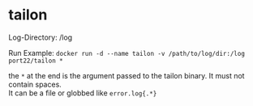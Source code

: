# tailon

Log-Directory:  /log

Run Example: `docker run -d --name tailon -v /path/to/log/dir:/log port22/tailon *`

the `*` at the end is the argument passed to the tailon binary. It must not contain spaces.  
  It can be a file or globbed like `error.log{.*}`
